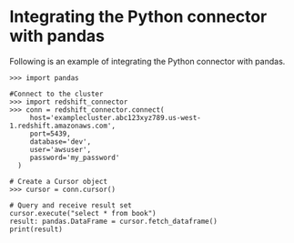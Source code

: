 # Integrating the Python connector with pandas<a name="python-connect-integrate-pandas"></a>

Following is an example of integrating the Python connector with pandas\.

```
>>> import pandas

#Connect to the cluster
>>> import redshift_connector
>>> conn = redshift_connector.connect(
     host='examplecluster.abc123xyz789.us-west-1.redshift.amazonaws.com',
     port=5439,
     database='dev',
     user='awsuser',
     password='my_password'
  )
  
# Create a Cursor object
>>> cursor = conn.cursor()

# Query and receive result set
cursor.execute("select * from book")
result: pandas.DataFrame = cursor.fetch_dataframe()
print(result)
```